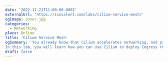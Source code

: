```yaml
---
date: '2022-11-21T11:00:00.000Z'
externalUrl: 'https://isovalent.com/labs/cilium-service-mesh/'
ogImage: cover.jpg
categories:
  - Networking
place: Online
title: 'Cilium Service Mesh'
ogSummary: 'You already know that Cilium accelerates networking, and provides security and observability in Kubernetes, using the power of eBPF. Now Cilium is bringing those eBPF strengths to the world of Service Mesh. Cilium Service Mesh features eBPF-powered connectivity, traffic management, security and observability.
In this lab, you will learn how you can use Cilium to deploy Ingress resources to dynamically configure the Envoy proxy provided with the Cilium agent. And all of the above without any Envoy sidecar injection into your pods!'
draft: false
---
```

